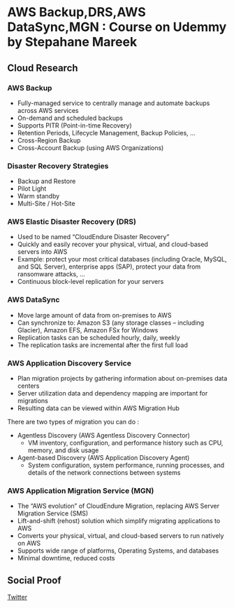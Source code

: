 
# AWS Backup,DRS,AWS DataSync,MGN : Course on Udemmy by Stepahane Mareek

## Cloud Research
### AWS Backup
- Fully-managed service to centrally manage and automate backups across AWS services
- On-demand and scheduled backups
- Supports PITR (Point-in-time Recovery)
- Retention Periods, Lifecycle Management, Backup Policies, …
- Cross-Region Backup
- Cross-Account Backup (using AWS Organizations)

### Disaster Recovery Strategies
- Backup and Restore
- Pilot Light
- Warm standby
- Multi-Site / Hot-Site

### AWS Elastic Disaster Recovery (DRS)
- Used to be named “CloudEndure Disaster Recovery”
- Quickly and easily recover your physical, virtual, and cloud-based servers into AWS
- Example: protect your most critical databases (including Oracle, MySQL, and SQL Server), enterprise apps (SAP), protect your data from ransomware attacks, …
- Continuous block-level replication for your servers

### AWS DataSync
- Move large amount of data from on-premises to AWS
- Can synchronize to: Amazon S3 (any storage classes – including Glacier), Amazon EFS, Amazon FSx for Windows
- Replication tasks can be scheduled hourly, daily, weekly
- The replication tasks are incremental after the first full load

### AWS Application Discovery Service
- Plan migration projects by gathering information about on-premises data centers
- Server utilization data and dependency mapping are important for migrations
- Resulting data can be viewed within AWS Migration Hub

There are two types of migration you can do :
- Agentless Discovery (AWS Agentless Discovery Connector)
	- VM inventory, configuration, and performance history such as CPU, memory, and disk usage
- Agent-based Discovery (AWS Application Discovery Agent)
	- System configuration, system performance, running processes, and details of the network connections between systems

### AWS Application Migration Service (MGN)
- The “AWS evolution” of CloudEndure Migration, replacing AWS Server Migration Service (SMS)
- Lift-and-shift (rehost) solution which simplify migrating applications to AWS
- Converts your physical, virtual, and cloud-based servers to run natively on AWS
- Supports wide range of platforms, Operating Systems, and databases
- Minimal downtime, reduced costs

## Social Proof

[Twitter](https://twitter.com/tiaradwim1306/status/1629684741502033920)

